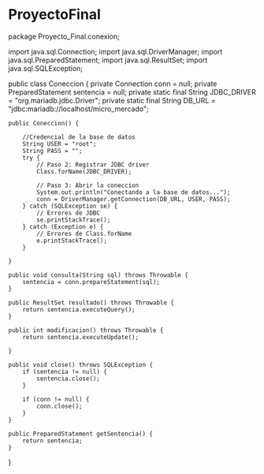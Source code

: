 # ProyectoFinal
package Proyecto_Final.conexion;

import java.sql.Connection;
import java.sql.DriverManager;
import java.sql.PreparedStatement;
import java.sql.ResultSet;
import java.sql.SQLException;

public class Coneccion {
	private Connection conn = null;
	private PreparedStatement sentencia = null;
	private static final String JDBC_DRIVER = "org.mariadb.jdbc.Driver";
	private static final String DB_URL = "jdbc:mariadb://localhost/micro_mercado";

	public Coneccion() {

		//Credencial de la base de datos
		String USER = "root";
		String PASS = "";
		try {
			// Paso 2: Registrar JDBC driver
			Class.forName(JDBC_DRIVER);

			// Paso 3: Abrir la coneccion
			System.out.println("Conectando a la base de datos...");
			conn = DriverManager.getConnection(DB_URL, USER, PASS);
		} catch (SQLException se) {
			// Errores de JDBC
			se.printStackTrace();
		} catch (Exception e) {
			// Errores de Class.forName
			e.printStackTrace();
		}

	}

	public void consulta(String sql) throws Throwable {
		sentencia = conn.prepareStatement(sql);
	}

	public ResultSet resultado() throws Throwable {
		return sentencia.executeQuery();
	}
	
	public int modificacion() throws Throwable {
		return sentencia.executeUpdate();
		
	}
	
	public void close() throws SQLException {
		if (sentencia != null) {
			sentencia.close();
		}
		
		if (conn != null) {
			conn.close();
		}
	}

	public PreparedStatement getSentencia() {
		return sentencia;
	}

	
}
